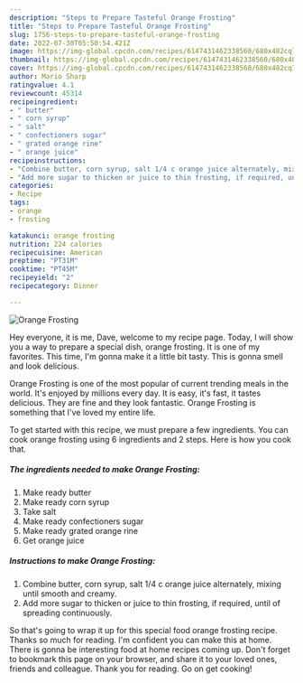 ```yaml
---
description: "Steps to Prepare Tasteful Orange Frosting"
title: "Steps to Prepare Tasteful Orange Frosting"
slug: 1756-steps-to-prepare-tasteful-orange-frosting
date: 2022-07-30T05:50:54.421Z
image: https://img-global.cpcdn.com/recipes/6147431462338560/680x482cq70/orange-frosting-recipe-main-photo.jpg
thumbnail: https://img-global.cpcdn.com/recipes/6147431462338560/680x482cq70/orange-frosting-recipe-main-photo.jpg
cover: https://img-global.cpcdn.com/recipes/6147431462338560/680x482cq70/orange-frosting-recipe-main-photo.jpg
author: Mario Sharp
ratingvalue: 4.1
reviewcount: 45314
recipeingredient:
- " butter"
- " corn syrup"
- " salt"
- " confectioners sugar"
- " grated orange rine"
- " orange juice"
recipeinstructions:
- "Combine butter, corn syrup, salt 1/4 c orange juice alternately, mixing until smooth and creamy."
- "Add more sugar to thicken or juice to thin frosting, if required, until of spreading continuously."
categories:
- Recipe
tags:
- orange
- frosting

katakunci: orange frosting 
nutrition: 224 calories
recipecuisine: American
preptime: "PT31M"
cooktime: "PT45M"
recipeyield: "2"
recipecategory: Dinner

---
```



![Orange Frosting](https://img-global.cpcdn.com/recipes/6147431462338560/680x482cq70/orange-frosting-recipe-main-photo.jpg)

Hey everyone, it is me, Dave, welcome to my recipe page. Today, I will show you a way to prepare a special dish, orange frosting. It is one of my favorites. This time, I'm gonna make it a little bit tasty. This is gonna smell and look delicious.



Orange Frosting is one of the most popular of current trending meals in the world. It's enjoyed by millions every day. It is easy, it's fast, it tastes delicious. They are fine and they look fantastic. Orange Frosting is something that I've loved my entire life.


To get started with this recipe, we must prepare a few ingredients. You can cook orange frosting using 6 ingredients and 2 steps. Here is how you cook that.

<!--inarticleads1-->

##### The ingredients needed to make Orange Frosting:

1. Make ready  butter
1. Make ready  corn syrup
1. Take  salt
1. Make ready  confectioners sugar
1. Make ready  grated orange rine
1. Get  orange juice




<!--inarticleads2-->

##### Instructions to make Orange Frosting:

1. Combine butter, corn syrup, salt 1/4 c orange juice alternately, mixing until smooth and creamy.
1. Add more sugar to thicken or juice to thin frosting, if required, until of spreading continuously.




So that's going to wrap it up for this special food orange frosting recipe. Thanks so much for reading. I'm confident you can make this at home. There is gonna be interesting food at home recipes coming up. Don't forget to bookmark this page on your browser, and share it to your loved ones, friends and colleague. Thank you for reading. Go on get cooking!

